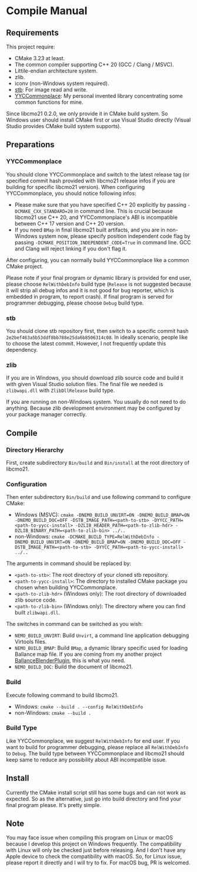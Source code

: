 # Compile Manual

## Requirements

This project require:

* CMake 3.23 at least.
* The common compiler supporting C++ 20 (GCC / Clang / MSVC).
* Littile-endian architecture system.
* zlib.
* iconv (non-Windows system required).
* [stb](https://github.com/nothings/stb): For image read and write.
* [YYCCommonplace](https://github.com/yyc12345/YYCCommonplace): My personal invented library concentrating some common functions for mine.

Since libcmo21 0.2.0, we only provide it in CMake build system. So Windows user should install CMake first or use Visual Studio directly (Visual Studio provides CMake build system supports).

## Preparations

### YYCCommonplace

You should clone YYCCommonplace and switch to the latest release tag (or specified commit hash provided with libcmo21 release infos if you are building for specific libcmo21 version). When configuring YYCCommonplace, you should notice following infos:

* Please make sure that you have specified C++ 20 explicitly by passing `-DCMAKE_CXX_STANDARD=20` in command line. This is crucial because libcmo21 use C++ 20, and YYCCommonplace's ABI is incompatible between C++ 17 version and C++ 20 version.
* If you need `BMap` in final libcmo21 built artifacts, and you are in non-Windows system now, please specify position independent code flag by passing `-DCMAKE_POSITION_INDEPENDENT_CODE=True` in command line. GCC and Clang will reject linking if you don't flag it.

After configuring, you can normally build YYCCommonplace like a common CMake project.

Please note if your final program or dynamic library is provided for end user, please choose `RelWithDebInfo` build type (`Release` is not suggested because it will strip all debug infos and it is not good for bug reporter, which is embedded in program, to report crash). If final program is served for programmer debugging, please choose `Debug` build type.

### stb

You should clone stb repository first, then switch to a specific commit hash `2e2bef463a5b53ddf8bb788e25da6b8506314c08`. In ideally scenario, people like to choose the latest commit. However, I not frequently update this dependency.

### zlib

If you are in Windows, you should download zlib source code and build it with given Visual Studio solution files. The final file we needed is `zlibwapi.dll` with `ZlibDllRelease` build type.

If you are running on non-Windows system. You usually do not need to do anything. Because zlib development environment may be configured by your package manager correctly.

## Compile

### Directory Hierarchy

First, create subdirectory `Bin/build` and `Bin/install` at the root directory of libcmo21.

### Configuration

Then enter subdirectory `Bin/build` and use following command to configure CMake:

- Windows (MSVC): `cmake -DNEMO_BUILD_UNVIRT=ON -DNEMO_BUILD_BMAP=ON -DNEMO_BUILD_DOC=OFF -DSTB_IMAGE_PATH=<path-to-stb> -DYYCC_PATH=<path-to-yycc-install> -DZLIB_HEADER_PATH=<path-to-zlib-hdr> -DZLIB_BINARY_PATH=<path-to-zlib-bin> ../..`
- non-Windows: `cmake -DCMAKE_BUILD_TYPE=RelWithDebInfo -DNEMO_BUILD_UNVIRT=ON -DNEMO_BUILD_BMAP=ON -DNEMO_BUILD_DOC=OFF -DSTB_IMAGE_PATH=<path-to-stb> -DYYCC_PATH=<path-to-yycc-install> ../..`

The arguments in command should be replaced by:

* `<path-to-stb>`: The root directory of your cloned stb repository.
* `<path-to-yycc-install>`: The directory to installed CMake package you chosen when building YYCCommonplace.
* `<path-to-zlib-hdr>` (Windows only): The root directory of downloaded zlib source code.
* `<path-to-zlib-bin>` (Windows only): The directory where you can find built `zlibwapi.dll`.

The switches in command can be switched as you wish:

* `NEMO_BUILD_UNVIRT`: Build `Unvirt`, a command line application debugging Virtools files.
* `NEMO_BUILD_BMAP`: Build `BMap`, a dynamic library specific used for loading Ballance map file. If you are coming from my another project [BallanceBlenderPlugin](https://github.com/yyc12345/BallanceBlenderHelper), this is what you need.
* `NEMO_BUILD_DOC`: Build the document of libcmo21.

### Build

Execute following command to build libcmo21.

* Windows: `cmake --build . --config RelWithDebInfo`
* non-Windows: `cmake --build .`

### Build Type

Like YYCCommonplace, we suggest `RelWithDebInfo` for end user. If you want to build for programmer debugging, please replace all `RelWithDebInfo` to `Debug`. The build type between YYCCommonplace and libcmo21 should keep same to reduce any possibility about ABI incompatible issue.

## Install

Currently the CMake install script still has some bugs and can not work as expected. So as the alternative, just go into build directory and find your final program please. It's pretty simple.

## Note

You may face issue when compiling this program on Linux or macOS because I develop this project on Windows frequently. The compatibility with Linux will only be checked just before releasing. And I don't have any Apple device to check the compatibility with macOS. So, for Linux issue, please report it directly and I will try to fix. For macOS bug, PR is welcomed.
